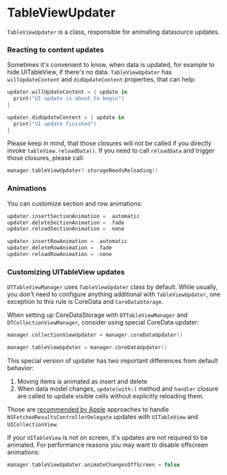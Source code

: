 # TableViewUpdater

`TableViewUpdater` is a class, responsible for animating datasource updates.

### Reacting to content updates

Sometimes it's convenient to know, when data is updated, for example to hide UITableView, if there's no data. `TableViewUpdater` has `willUpdateContent` and `didUpdateContent` properties, that can help:

```swift
updater.willUpdateContent = { update in
  print("UI update is about to begin")
}

updater.didUpdateContent = { update in
  print("UI update finished")
}
```

Please keep in mind, that those closures will not be called if you directly invoke `tableView.reloadData()`. If you need to call `reloadData` and trigger those closures, please call:

```swift
manager.tableViewUpdater?.storageNeedsReloading()
```

### Animations

You can customize section and row animations:

```swift
updater.insertSectionAnimation = .automatic
updater.deleteSectionAnimation = .fade
updater.reloadSectionAnimation = .none

updater.insertRowAnimation = .automatic
updater.deleteRowAnimation = .fade
updater.reloadRowAnimation = .none
```

### Customizing UITableView updates

`DTTableViewManager` uses `TableViewUpdater` class by default. While usually, you don't need to configure anything additional with `TableViewUpdater`, one exception to this rule is CoreData and `CoreDataStorage`.

When setting up CoreDataStorage with `DTTableViewManager` and `DTCollectionViewManager`, consider using special CoreData updater:

```swift
manager.collectionViewUpdater = manager.coreDataUpdater()

manager.tableViewUpdater = manager.coreDataUpdater()
```

This special version of updater has two important differences from default behavior:

1. Moving items is animated as insert and delete
2. When data model changes, `update(with:)` method and `handler` closure are called to update visible cells without explicitly reloading them.

Those are [recommended by Apple](https://developer.apple.com/documentation/coredata/nsfetchedresultscontrollerdelegate) approaches to handle `NSFetchedResultsControllerDelegate` updates with `UITableView` and `UICollectionView`.

If your `UITableView` is not on screen, it's updates are not required to be animated. For performance reasons you may want to disable offscreen animations:

```swift
manager.tableViewUpdater.animateChangesOffScreen = false
```
